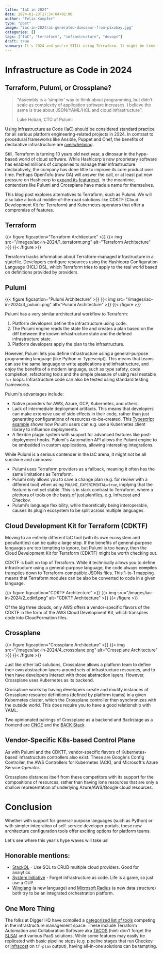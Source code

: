 ```yaml
---
title: "IaC in 2024"
date: 2024-01-23T17:34:04+01:00
author: "Felix Kampfer"
type: "post"
image: "iac-in-2024/ai-generated-dinosaur-from-pixabay.jpg" 
categories: []
tags: ["IaC", "terraform", "infrastructure", "devops"]
draft: true
summary: It's 2024 and you're STILL using Terraform. It might be time for a switch.
---
```


# Infrastructure as Code in 2024
## Terraform, Pulumi, or Crossplane?

> "Assembly is a 'simpler' way to think about programming, but didn't scale as complexity of application software increases. I believe the same is true about JSON/YAML/HCL and cloud infrastructure". 
> 
> Luke Hoban, CTO of Pulumi


Using Infrastructure as Code (IaC) should be considered standard practice for all serious platform engineering-related projects in 2024. In contrast to procedural frameworks like Ansible, Puppet and Chef, the benefits of declarative infrastructure are [overwhelming](https://blog.gruntwork.io/why-we-use-terraform-and-not-chef-puppet-ansible-saltstack-or-cloudformation-7989dad2865c).

Still, Terraform is turning 10 years old next year, a dinosaur in the hype-based world of cloud software. While Hashicorp's now proprietary software has enabled millions of companies to manage their infrastructure declaratively, the company has done little to improve its core product over time. Perhaps OpenTofu (now GA) will answer the call, or at least put new pressure on Hashicorp to [expand its featureset](https://www.hashicorp.com/blog/terraform-1-7-adds-test-mocking-and-config-driven-remove). In the meantime, contenders like Pulumi and Crossplane have made a name for themselves.

This blog post explores alternatives to Terraform, such as Pulumi. We will also take a look at middle-of-the-road solutions like CDKTF (Cloud Development Kit for Terraform) and Kubernetes operators that offer a compromise of features.

## Terraform

{{< figure figcaption="Terraform Architecture" >}}
  {{< img src="/images/iac-in-2024/1_terraform.png" alt="Terraform Architecture" >}}
{{< /figure >}}

Terraform tracks information about Terraform-managed infrastructure in a statefile. Developers configure resources using the Hashicorp Configuration Language (HCL) DSL, which Terraform tries to apply to the real world based on definitions provided by providers.

## Pulumi

{{< figure figcaption="Pulumi Architecture" >}}
  {{< img src="/images/iac-in-2024/3_pulumi.png" alt="Pulumi Architecture" >}}
{{< /figure >}}

Pulumi has a very similar architectural workflow to Terraform: 

1. Platform developers define the infrastructure using code.
2. The Pulumi engine reads the state file and creates a plan based on the diff between the known infrastructure state and the defined infrastructure state.
3. Platform developers apply the plan to the infrastructure.

However, Pulumi lets you define infrastructure using a general-purpose programming language (like Python or Typescript). This means that teams can use the same language to write applications and infrastructure, and enjoy the benefits of a modern language, such as type safety, code completion, refactoring tools and the simple pleasure of using real nestable `for` loops. Infrastructure code can also be tested using standard testing frameworks.

Pulumi's advantages include:
- Native providers for AWS, Azure, GCP, Kubernetes, and others.
- Lack of intermediate deployment artifacts.
This means that developers can make extensive use of side effects in their code, rather than just generating configurations of resources-to-be-created.
This [Typescript example](https://gist.github.com/lukehoban/fd0355ed5b82386bd89c0ffe2a3c916a) shows how Pulumi users can e.g. use a Kubernetes client library to influence deployments.
- A flexible plugin system with support for advanced features like post-deployment hooks.
Pulumi's Automation API allows the Pulumi engine to be embedded in custom applications, allowing interesting integrations.

While Pulumi is a serious contender in the IaC arena, it might not be all sunshine and rainbows:
- Pulumi uses Terraform providers as a fallback, meaning it often has the same limitations as Terraform.
- Pulumi only allows you to save a change plan (e.g. for review with a different tool) when using `PULUMI_EXPERIMENTAL=true`, implying that the feature is not yet stable.
This is in stark contrast to Terraform, where a plethora of tools on the basis of just planfiles, e.g. Infracost and Checkov.
- Pulumi's language flexibility, while theoretically being interoperable, causes its plugin ecosystem to be split across multiple languages.


## Cloud Development Kit for Terraform (CDKTF)


Moving to an entirely different IaC tool (with its own ecosystem and peculiarities) can be quite a large step. 
If the benefits of general-purpose languages are too tempting to ignore, but Pulumi is too heavy, then the Cloud Development Kit for Terraform (CDKTF) might be worth checking out.

CDKTF is built on top of Terraform. While it technically allows you to define infrastructure using a general-purpose language, the code always ~~compiles~~ transpiles down to Terraform-compatible JSONs files. This 1-to-1 mapping means that Terraform modules can be also be converted to code in a given language.


{{< figure figcaption="CDKTF Architecture" >}}
  {{< img src="/images/iac-in-2024/2_cdktf.png" alt="CDKTF Architecture" >}}
{{< /figure >}}

Of the big three clouds, only AWS offers a vendor-specific flavors of the CDKTF in the form of the AWS Cloud Development Kit, which transpiles code into CloudFormation files.


## Crossplane


{{< figure figcaption="Crossplane Architecture" >}}
  {{< img src="/images/iac-in-2024/4_crossplane.png" alt="Crossplane Architecture" >}}
{{< /figure >}}

Just like other IaC solutions, Crossplane allows a platform team to define their own abstraction layers around sets of infrastructure resources, and to then have developers interact with those abstraction layers. 
However, Crossplane uses Kubernetes as its backend. 

Crossplane works by having developers create and modify instances of Crossplane resource definitions (defined by platform teams) in a given Kubernetes cluster, which the Crossplane controller then synchronizes with the outside world. 
This does require you to have a good relationship with YAML.

Two opinionated pairings of Crossplane as a backend and Backstage as a frontend are [CNOE](https://cnoe.io/docs/reference-implementation) and the [BACK Stack](https://github.com/back-stack).


## Vendor-Specific K8s-based Control Plane

As with Pulumi and the CDKTF, vendor-specific flavors of Kubernetes-based infrastructure controllers also exist. 
These are Google's Config Controller, the AWS Controllers for Kubernetes (ACK), and Microsoft's Azure Service Operator.

Crossplane distances itself from these competitors with its support for the compositions of resources, rather than having lone resources that are only a shallow representation of underlying Azure/AWS/Google cloud resources. 

# Conclusion

Whether with support for general-purpose languages (such as Python) or with simpler integration of self-service developer portals, these new architecture configuration tools offer exciting options for platform teams.

Let's see where this year's hype waves will take us!

## Honorable mentions:

- [StackQL](https://github.com/stackql/stackql) - Use SQL to CRUD multiple cloud providers. Good for analytics.
- [System Initiative](https://www.youtube.com/watch?v=zyEOYl23pd8) - Forget infrastructure as code. Life is a game, so just use a GUI!
- [Winglang](https://github.com/winglang/wing) (a new language) and [Microsoft Radius](https://github.com/radius-project/radius) (a new data structure) both try to be an integrated orchestration platform.


## One More Thing 

The folks at Digger HQ have compiled a [categorized list of tools](https://medium.com/@DiggerHQ/a-list-of-essential-tools-for-platform-engineers-c94f5ef84fb7) competing in the infrastructure management space. These include Terraform Automation and Collaboration Software aka [TACOS](https://itnext.io/spice-up-your-infrastructure-as-code-with-tacos-1a9c179e0783) (hint: don't forget the [SLSA](https://slsa.dev/)) and various PaaS solutions. While some features may easily be replicated with basic pipeline steps (e.g. pipeline stages that run [Checkov](https://github.com/bridgecrewio/checkov) or [Infracost](https://github.com/infracost/infracost) on `tf-plan` output), having all-in-one solutions can be tempting.